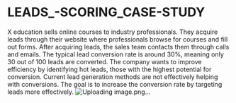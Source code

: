 # LEADS_-SCORING_CASE-STUDY    
X education sells online courses to industry professionals.
They acquire leads through their website where professionals browse for courses and fill out forms.
After acquiring leads, the sales team contacts them through calls and emails.
The typical lead conversion rate is around 30%, meaning only 30 out of 100 leads are converted.
The company wants to improve efficiency by identifying hot leads, those with the highest potential for conversion.
 Current lead generation methods are not effectively helping with conversions.
The goal is to increase the conversion rate by targeting leads more effectively.
![Uploading image.png…]()
